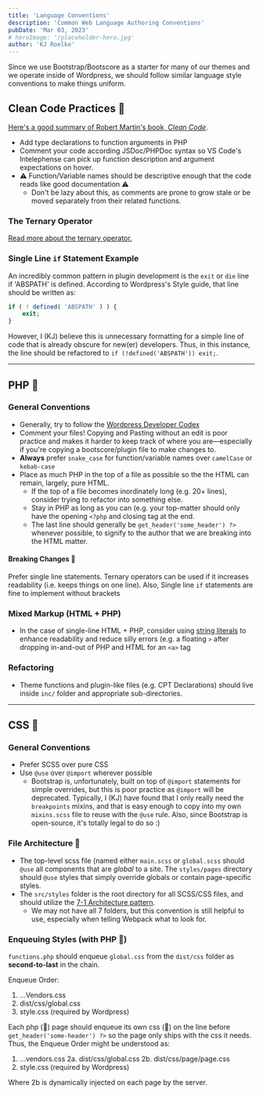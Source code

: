 ```yaml
---
title: 'Language Conventions'
description: 'Common Web Language Authoring Conventions'
pubDate: 'Mar 03, 2023'
# heroImage: '/placeholder-hero.jpg'
author: 'KJ Roelke'
---
```


Since we use Bootstrap/Bootscore as a starter for many of our themes and we operate inside of Wordpress, we should follow similar language style conventions to make things uniform.

## Clean Code Practices 🛁

[Here's a good summary of Robert Martin's book, _Clean Code_](https://gist.github.com/wojteklu/73c6914cc446146b8b533c0988cf8d29).

-   Add type declarations to function arguments in PHP
-   Comment your code according JSDoc/PHPDoc syntax so VS Code's Intelephense can pick up function description and argument expectations on hover.
-   ⚠️ Function/Variable names should be descriptive enough that the code reads like good documentation ⚠️
    -   Don't be lazy about this, as comments are prone to grow stale or be moved separately from their related functions.

### The Ternary Operator

[Read more about the ternary operator.](/blog/guides/ternary-operator)

### Single Line `if` Statement Example

An incredibly common pattern in plugin development is the `exit` or `die` line if 'ABSPATH' is defined. According to Wordpress's Style guide, that line should be written as:

```php
if ( ! defined( 'ABSPATH' ) ) {
	exit;
}
```

However, I (KJ) believe this is unnecessary formatting for a simple line of code that is already obscure for new(er) developers. Thus, in this instance, the line should be refactored to `if (!defined('ABSPATH')) exit;`.

---

## PHP 🐘

### General Conventions

-   Generally, try to follow the [Wordpress Developer Codex](https://developer.wordpress.org/coding-standards/wordpress-coding-standards/php/)
-   Comment your files! Copying and Pasting without an edit is poor practice and makes it harder to keep track of where you are&mdash;especially if you're copying a bootscore/plugin file to make changes to.
-   **Always** prefer `snake_case` for function/variable names over `camelCase` or `kebab-case`
-   Place as much PHP in the top of a file as possible so the the HTML can remain, largely, pure HTML.
    -   If the top of a file becomes inordinately long (e.g. 20+ lines), consider trying to refactor into something else.
    -   Stay in PHP as long as you can (e.g. your top-matter should only have the opening `<?php` and closing tag at the end.
    -   The last line should generally be `get_header('some_header') ?>` whenever possible, to signify to the author that we are breaking into the HTML matter.

#### Breaking Changes 🚨

Prefer single line statements. Ternary operators can be used if it increases readability (i.e. keeps things on one line). Also, Single line `if` statements are fine to implement without brackets

### Mixed Markup (HTML + PHP)

-   In the case of single-line HTML + PHP, consider using [string literals](https://www.droptica.com/blog/combining-string-literals-and-variables-php/) to enhance readability and reduce silly errors (e.g. a floating `>` after dropping in-and-out of PHP and HTML for an `<a>` tag

### Refactoring

-   Theme functions and plugin-like files (e.g. CPT Declarations) should live inside `inc/` folder and appropriate sub-directories.

---

## CSS 💄

### General Conventions

-   Prefer SCSS over pure CSS
-   Use `@use` over `@import` wherever possible
    -   Bootstrap is, unfortunately, built on top of `@import` statements for simple overrides, but this is poor practice as `@import` will be deprecated. Typically, I (KJ) have found that I only really need the `breakpoints` mixins, and that is easy enough to copy into my own `mixins.scss` file to reuse with the `@use` rule. Also, since Bootstrap is open-source, it's totally legal to do so :)

### File Architecture 📘

-   The top-level scss file (named either `main.scss` or `global.scss` should `@use` all components that are _global_ to a site. The `styles/pages` directory should `@use` styles that simply override globals or contain page-specific styles.
-   The `src/styles` folder is the root directory for all SCSS/CSS files, and should utilize the [7-1 Architecture pattern](https://www.learnhowtoprogram.com/user-interfaces/building-layouts-preprocessors/7-1-sass-architecture).
    -   We may not have all 7 folders, but this convention is still helpful to use, especially when telling Webpack what to look for.

### Enqueuing Styles (with PHP 🐘)

`functions.php` should enqueue `global.css` from the `dist/css` folder as **second-to-last** in the chain.

Enqueue Order:

1. ...Vendors.css
2. dist/css/global.css
3. style.css (required by Wordpress)

Each php (🐘) page should enqueue its own css (💄) on the line before `get_header('some-header') ?>` so the page only ships with the css it needs. Thus, the Enqueue Order might be understood as:

1. ...vendors.css
   2a. dist/css/global.css
   2b. dist/css/page/page.css
2. style.css (required by Wordpress)

Where 2b is dynamically injected on each page by the server.
